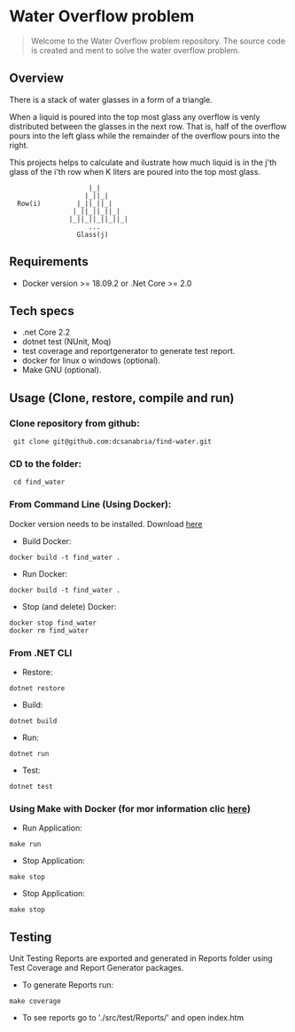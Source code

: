 # Water Overflow problem

> Welcome to the Water Overflow problem repository. The source code is created and ment to solve the water overflow problem.

## Overview

There is a stack of water glasses in a form of a triangle. 

When a liquid is poured into the top most glass any overflow is venly distributed between the glasses in the next row. That is, half of the overflow pours into the left glass while the remainder of the overflow pours into the right. 

This projects helps to calculate and ilustrate how much liquid is in the j'th glass of the i'th row when K liters are poured into the top most glass.

```
                    |_|
                   |_||_|
  Row(i)         |_||_||_|
                |_||_||_||_|
               |_||_||_||_||_|
                    ...
                 Glass(j)
```

## Requirements

- Docker version >= 18.09.2  or .Net Core >= 2.0

## Tech specs
- .net Core 2.2 
- dotnet test (NUnit, Moq)
- test coverage and reportgenerator to generate test report.
- docker for linux o windows (optional).
- Make GNU  (optional).

## Usage (Clone, restore, compile and run)

### Clone repository from github:

```
 git clone git@github.com:dcsanabria/find-water.git
 ```
 
### CD to the folder:
```
 cd find_water
 ```

### From Command Line (Using Docker):
Docker version needs to be installed. Download [here](https://hub.docker.com/)

- Build Docker:

 ```
 docker build -t find_water .
 ```

- Run Docker:

 ```
 docker build -t find_water .
 ```

 - Stop (and delete) Docker:

 ```
 docker stop find_water
 docker rm find_water
 ```

### From .NET CLI

 - Restore:
 ```
 dotnet restore
 ```
 - Build:
 ```
 dotnet build
 ```
 - Run:
 ```
 dotnet run
 ```
 
 - Test:
 ```
 dotnet test
 ```

 ### Using Make with Docker (for mor information clic [here](https://www.gnu.org/software/make/))

 - Run Application:

 ```
 make run
 ```

 - Stop Application:
 
 ```
 make stop

 ```

 - Stop Application:
 ```
 make stop
 ```

## Testing
Unit Testing Reports are exported and generated in Reports folder using Test Coverage and Report Generator packages.
- To generate Reports run:

```
make coverage
```

- To see reports go to './src/test/Reports/' and open index.htm